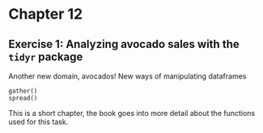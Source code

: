 # Chapter 12
## Exercise 1: Analyzing avocado sales with the `tidyr` package
Another new domain, avocados! New ways of manipulating dataframes
```
gather()
spread()
```
This is a short chapter, the book goes into more detail about the functions used for this task.
